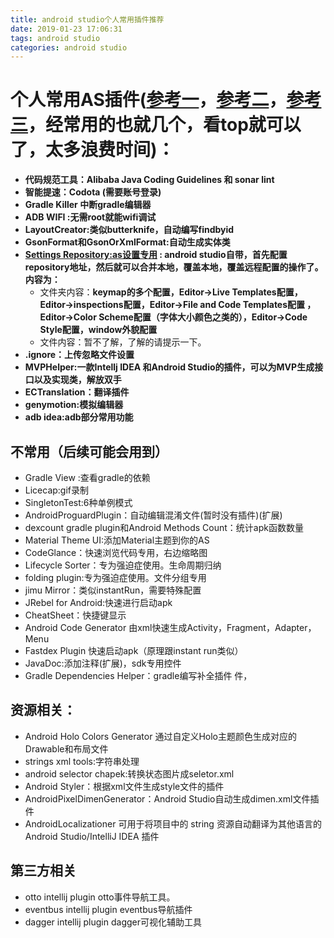 ```yaml
---
title: android studio个人常用插件推荐
date: 2019-01-23 17:06:31
tags: android studio
categories: android studio
---
```


# 个人常用AS插件([参考一](https://note.youdao.com/)，[参考二](https://note.youdao.com/)，[参考三](https://note.youdao.com/)，经常用的也就几个，看top就可以了，太多浪费时间)：

- **代码规范工具：Alibaba Java Coding Guidelines 和 sonar lint**
- **智能提速：Codota (需要账号登录)**
- **Gradle Killer 中断gradle编辑器**
- **ADB WIFI :无需root就能wifi调试**
- **LayoutCreator:类似butterknife，自动编写findbyid**
- **GsonFormat和GsonOrXmlFormat:自动生成实体类**
- **[Settings Repository:as设置专用](https://github.com/whosyourka/my_as_setting) : android studio自带，首先配置repository地址，然后就可以合并本地，覆盖本地，覆盖远程配置的操作了。内容为：**
    - 文件夹内容：**keymap的多个配置，Editor->Live Templates配置，Editor->inspections配置，Editor->File and Code Templates配置 ，Editor->Color Scheme配置（字体大小颜色之类的），Editor->Code Style配置，window外貌配置**
    - 文件内容：暂不了解，了解的请提示一下。
- **.ignore：上传忽略文件设置**
- **MVPHelper:一款Intellj IDEA 和Android Studio的插件，可以为MVP生成接口以及实现类，解放双手**
- **ECTranslation：翻译插件**
- **genymotion:模拟编辑器**
- **adb idea:adb部分常用功能**


## 不常用（后续可能会用到）

- Gradle View :查看gradle的依赖
- Licecap:gif录制 
- SingletonTest:6种单例模式
- AndroidProguardPlugin：自动编辑混淆文件(暂时没有插件)(扩展)
- dexcount gradle plugin和Android Methods Count：统计apk函数数量
- Material Theme UI:添加Material主题到你的AS
- CodeGlance：快速浏览代码专用，右边缩略图
- Lifecycle Sorter：专为强迫症使用。生命周期归纳
- folding plugin:专为强迫症使用。文件分组专用
- jimu Mirror：类似instantRun，需要特殊配置
- JRebel for Android:快速进行启动apk
- CheatSheet：快捷键显示
- Android Code Generator 由xml快速生成Activity，Fragment，Adapter，Menu
- Fastdex Plugin 快速启动apk（原理跟instant run类似）
- JavaDoc:添加注释(扩展)，sdk专用控件
- Gradle Dependencies Helper：gradle编写补全插件
  件，

## 资源相关：

- Android Holo Colors Generator 通过自定义Holo主题颜色生成对应的Drawable和布局文件
- strings xml tools:字符串处理
- android selector chapek:转换状态图片成seletor.xml
- Android Styler：根据xml文件生成style文件的插件
- AndroidPixelDimenGenerator：Android Studio自动生成dimen.xml文件插件
- AndroidLocalizationer 可用于将项目中的 string 资源自动翻译为其他语言的 Android Studio/IntelliJ IDEA 插件

## 第三方相关

- otto intellij plugin  otto事件导航工具。
- eventbus intellij plugin  eventbus导航插件
- dagger intellij plugin  dagger可视化辅助工具